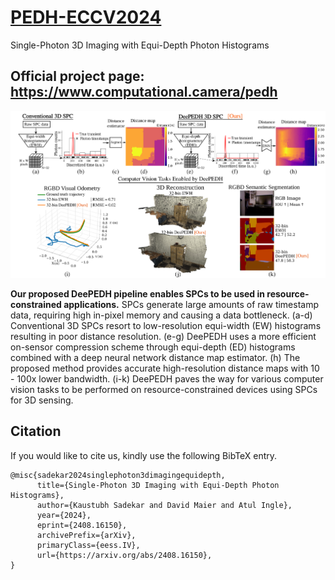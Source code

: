 # [PEDH-ECCV2024](https://kaustubh-sadekar.github.io/PEDH-ECCV2024/)
Single-Photon 3D Imaging with Equi-Depth Photon Histograms


## Official project page: https://www.computational.camera/pedh 

![PEDH Teaser](media/Conventional_vs_Proposed_SPCs_for_3D_Vsion.png)

**Our proposed DeePEDH pipeline enables SPCs to be used in resource-constrained applications.** SPCs generate large amounts of raw timestamp data, requiring high in-pixel memory and causing a data bottleneck. (a-d) Conventional 3D SPCs resort to low-resolution equi-width (EW) histograms resulting in poor distance resolution. (e-g) DeePEDH uses a more efficient on-sensor compression scheme through equi-depth (ED) histograms combined with a deep neural network distance map estimator. (h) The proposed method provides accurate high-resolution distance maps with 10 - 100x lower bandwidth. (i-k) DeePEDH paves the way for various computer vision tasks to be performed on resource-constrained devices using SPCs for 3D sensing.

## Citation

If you would like to cite us, kindly use the following BibTeX entry.

```
@misc{sadekar2024singlephoton3dimagingequidepth,
      title={Single-Photon 3D Imaging with Equi-Depth Photon Histograms}, 
      author={Kaustubh Sadekar and David Maier and Atul Ingle},
      year={2024},
      eprint={2408.16150},
      archivePrefix={arXiv},
      primaryClass={eess.IV},
      url={https://arxiv.org/abs/2408.16150}, 
}
```
